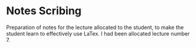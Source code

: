 # Notes Scribing
Preparation of notes for the lecture allocated to the student, to make the student learn to effectively use LaTex. I had been allocated lecture number 7.

